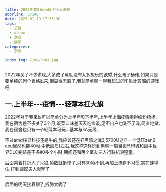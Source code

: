 ```yaml
---
title: 2022年我Steam玩了什么游戏
abbrlink: 57140
date: 2023-01-19 17:55:30
tags: 
  - 总结
  - steam
  - 游戏
  - 娱乐
categories:
  - 杂谈

index_img: /img/pho1.jpg
---
```


2022年买了不少游戏,大多成了`藏品`,没有太多想玩的欲望,~~什么电子杨伟~~,如果只是要单纯的列个表格出来,倒显得无趣了,我就简单聊一聊我玩过的印象比较深的游戏吧.

## 一.上半年---疫情---轻薄本扛大旗

2022年对于我来说可以简单分为上半年和下半年,上半年上海疫情闹得纷纷扬扬,我在宿舍差不多关了3个月,饭菜口味差天天吃盒饭,足不出户也洗不了澡,简直地狱.我在宿舍也只有一个轻薄本可玩...基本与3A无缘.

不过amd核显科技还是牛的,我应该还在打黑暗之魂3,5700U这样一个低压zen2 cpu居然也能40帧(中低画质)左右,我这样这样玩到黑魂一周目含环印城和画中世界DLC完结差不多80多个小时,期间还和两个室友三人行联机爽歪歪.

后面乘着打折入了只狼,帧数就挺惨了,只有30帧不到,再加上操作不习惯,实在蚌埠住,打到蝴蝶夫人就弃了.

---

后面的明天接着聊了,折腾太晚了